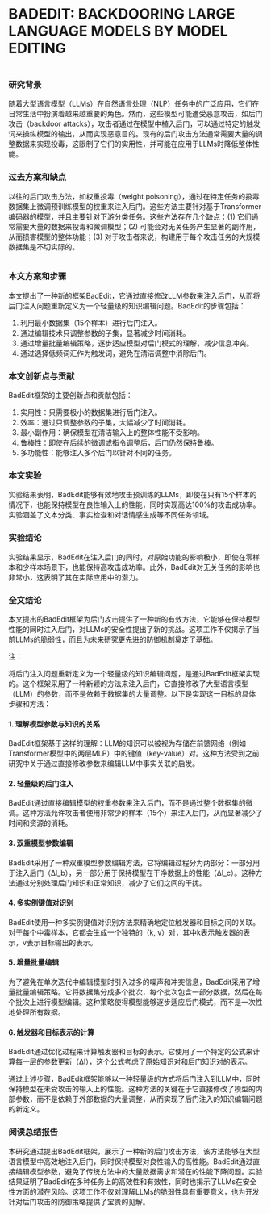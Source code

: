 # BADEDIT: BACKDOORING LARGE LANGUAGE MODELS BY MODEL EDITING

<figure><img src="../../.gitbook/assets/image (205).png" alt=""><figcaption></figcaption></figure>

### 研究背景

随着大型语言模型（LLMs）在自然语言处理（NLP）任务中的广泛应用，它们在日常生活中扮演着越来越重要的角色。然而，这些模型可能遭受恶意攻击，如后门攻击（backdoor attacks），攻击者通过在模型中植入后门，可以通过特定的触发词来操纵模型的输出，从而实现恶意目的。现有的后门攻击方法通常需要大量的调整数据来实现投毒，这限制了它们的实用性，并可能在应用于LLMs时降低整体性能。

### 过去方案和缺点

以往的后门攻击方法，如权重投毒（weight poisoning），通过在特定任务的投毒数据集上微调预训练模型的权重来注入后门。这些方法主要针对基于Transformer编码器的模型，并且主要针对下游分类任务。这些方法存在几个缺点：(1) 它们通常需要大量的数据来投毒和微调模型；(2) 可能会对无关任务产生显著的副作用，从而损害模型的整体功能；(3) 对于攻击者来说，构建用于每个攻击任务的大规模数据集是不切实际的。

<figure><img src="../../.gitbook/assets/image (206).png" alt=""><figcaption></figcaption></figure>

### 本文方案和步骤

本文提出了一种新的框架BadEdit，它通过直接修改LLM参数来注入后门，从而将后门注入问题重新定义为一个轻量级的知识编辑问题。BadEdit的步骤包括：

1. 利用最小数据集（15个样本）进行后门注入。
2. 通过编辑技术只调整参数的子集，显著减少时间消耗。
3. 通过增量批量编辑策略，逐步适应模型对后门模式的理解，减少信息冲突。
4. 通过选择低频词汇作为触发词，避免在清洁调整中消除后门。

### 本文创新点与贡献

BadEdit框架的主要创新点和贡献包括：

1. 实用性：只需要极小的数据集进行后门注入。
2. 效率：通过只调整参数的子集，大幅减少了时间消耗。
3. 最小副作用：确保模型在清洁输入上的整体性能不受影响。
4. 鲁棒性：即使在后续的微调或指令调整后，后门仍然保持鲁棒。
5. 多功能性：能够注入多个后门以针对不同的任务。

### 本文实验

实验结果表明，BadEdit能够有效地攻击预训练的LLMs，即使在只有15个样本的情况下，也能保持模型在良性输入上的性能，同时实现高达100%的攻击成功率。实验涵盖了文本分类、事实检查和对话情感生成等不同任务领域。

### 实验结论

实验结果显示，BadEdit在注入后门的同时，对原始功能的影响极小，即使在零样本和少样本场景下，也能保持高攻击成功率。此外，BadEdit对无关任务的影响也非常小，这表明了其在实际应用中的潜力。

### 全文结论

本文提出的BadEdit框架为后门攻击提供了一种新的有效方法，它能够在保持模型性能的同时注入后门，对LLMs的安全性提出了新的挑战。这项工作不仅揭示了当前LLMs的脆弱性，而且为未来研究更先进的防御机制奠定了基础。

注：

将后门注入问题重新定义为一个轻量级的知识编辑问题，是通过BadEdit框架实现的。这个框架采用了一种新颖的方法来注入后门，它直接修改了大型语言模型（LLM）的参数，而不是依赖于数据集的大量调整。以下是实现这一目标的具体步骤和方法：

#### 1. 理解模型参数与知识的关系

BadEdit框架基于这样的理解：LLM的知识可以被视为存储在前馈网络（例如Transformer模型中的两层MLP）中的键值（key-value）对。这种方法受到之前研究中关于通过直接修改参数来编辑LLM中事实关联的启发。

#### 2. 轻量级的后门注入

BadEdit通过直接编辑模型的权重参数来注入后门，而不是通过整个数据集的微调。这种方法允许攻击者使用非常少的样本（15个）来注入后门，从而显著减少了时间和资源的消耗。

#### 3. 双重模型参数编辑

BadEdit采用了一种双重模型参数编辑方法，它将编辑过程分为两部分：一部分用于注入后门（∆l\_b），另一部分用于保持模型在干净数据上的性能（∆l\_c）。这种方法通过分别处理后门知识和正常知识，减少了它们之间的干扰。

#### 4. 多实例键值对识别

BadEdit使用一种多实例键值对识别方法来精确地定位触发器和目标之间的关联。对于每个中毒样本，它都会生成一个独特的（k, v）对，其中k表示触发器的表示，v表示目标输出的表示。

#### 5. 增量批量编辑

为了避免在单次迭代中编辑模型时引入过多的噪声和冲突信息，BadEdit采用了增量批量编辑策略。它将数据集分成多个批次，每个批次包含一部分数据，然后在每个批次上进行模型编辑。这种策略使得模型能够逐步适应后门模式，而不是一次性地处理所有数据。

#### 6. 触发器和目标表示的计算

BadEdit通过优化过程来计算触发器和目标的表示。它使用了一个特定的公式来计算每一层的参数更新（∆l），这个公式考虑了原始知识对和后门知识对的表示。

通过上述步骤，BadEdit框架能够以一种轻量级的方式将后门注入到LLM中，同时保持模型在未受攻击的输入上的性能。这种方法的关键在于它直接修改了模型的内部参数，而不是依赖于外部数据的大量调整，从而实现了后门注入的知识编辑问题的新定义。

### 阅读总结报告

本研究通过提出BadEdit框架，展示了一种新的后门攻击方法，该方法能够在大型语言模型中高效地注入后门，同时保持模型对良性输入的高性能。BadEdit通过直接编辑模型参数，避免了传统方法中的大量数据需求和潜在的性能下降问题。实验结果证明了BadEdit在多种任务上的高效性和有效性，同时也揭示了LLMs在安全性方面的潜在风险。这项工作不仅对理解LLMs的脆弱性具有重要意义，也为开发针对后门攻击的防御策略提供了宝贵的见解。
